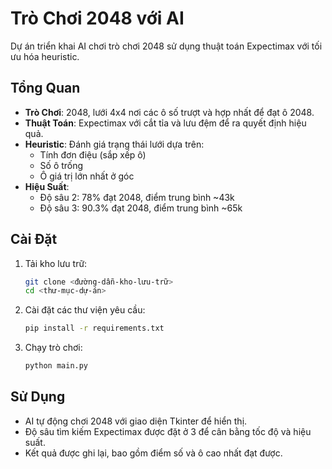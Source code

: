# Trò Chơi 2048 với AI

Dự án triển khai AI chơi trò chơi 2048 sử dụng thuật toán Expectimax với tối ưu hóa heuristic.

## Tổng Quan
- **Trò Chơi**: 2048, lưới 4x4 nơi các ô số trượt và hợp nhất để đạt ô 2048.
- **Thuật Toán**: Expectimax với cắt tỉa và lưu đệm để ra quyết định hiệu quả.
- **Heuristic**: Đánh giá trạng thái lưới dựa trên:
  - Tính đơn điệu (sắp xếp ô)
  - Số ô trống
  - Ô giá trị lớn nhất ở góc
- **Hiệu Suất**:
  - Độ sâu 2: 78% đạt 2048, điểm trung bình ~43k
  - Độ sâu 3: 90.3% đạt 2048, điểm trung bình ~65k

## Cài Đặt
1. Tải kho lưu trữ:
   ```bash
   git clone <đường-dẫn-kho-lưu-trữ>
   cd <thư-mục-dự-án>
   ```
2. Cài đặt các thư viện yêu cầu:
   ```bash
   pip install -r requirements.txt
   ```
3. Chạy trò chơi:
   ```bash
   python main.py
   ```

## Sử Dụng
- AI tự động chơi 2048 với giao diện Tkinter để hiển thị.
- Độ sâu tìm kiếm Expectimax được đặt ở 3 để cân bằng tốc độ và hiệu suất.
- Kết quả được ghi lại, bao gồm điểm số và ô cao nhất đạt được.
